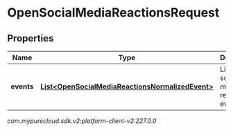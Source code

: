 # OpenSocialMediaReactionsRequest


## Properties

| Name | Type | Description | Notes |
| ------------ | ------------- | ------------- | ------------- |
| **events** | [**List&lt;OpenSocialMediaReactionsNormalizedEvent&gt;**](OpenSocialMediaReactionsNormalizedEvent) | List of open social media reaction events |  |




_com.mypurecloud.sdk.v2:platform-client-v2:227.0.0_
